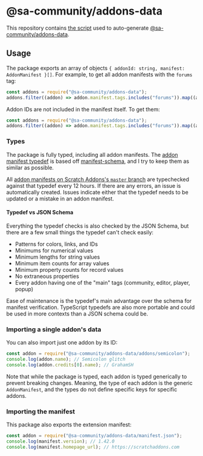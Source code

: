 # @sa-community/addons-data

This repository contains [the script](.github/workflows/update.yml) used to auto-generate [@sa-community/addons-data](https://npmjs.com/package/@sa-community/addons-data).

## Usage

The package exports an array of objects `{ addonId: string, manifest: AddonManifest }[]`.
For example, to get all addon manifests with the `forums` tag:

```js
const addons = require("@sa-community/addons-data");
addons.filter((addon) => addon.manifest.tags.includes("forums")).map((addon) => addon.manifest);
```

Addon IDs are not included in the manifest itself.
To get them:

```js
const addons = require("@sa-community/addons-data");
addons.filter((addon) => addon.manifest.tags.includes("forums")).map((addon) => addon.addonId);
```

### Types

The package is fully typed, including all addon manifests.
The [addon manifest typedef](types.d.ts) is based off [manifest-schema](https://github.com/ScratchAddons/manifest-schema), and I try to keep them as similar as possible.

All [addon manifests on Scratch Addons's `master` branch](https://github.com/ScratchAddons/ScratchAddons/tree/master/addons) are typechecked against that typedef every 12 hours.
If there are any errors, an issue is automatically created.
Issues indicate either that the typedef needs to be updated or a mistake in an addon manifest.

#### Typedef vs JSON Schema

Everything the typedef checks is also checked by the JSON Schema, but there are a few small things the typedef can't check easily:

- Patterns for colors, links, and IDs
- Minimums for numerical values
- Minimum lengths for string values
- Minimum item counts for array values
- Minimum property counts for record values
- No extraneous properties
- Every addon having one of the "main" tags (community, editor, player, popup)

Ease of maintenance is the typedef's main advantage over the schema for manifest verification.
TypeScript typedefs are also more portable and could be used in more contexts than a JSON schema could be.

### Importing a single addon's data

You can also import just one addon by its ID:

```js
const addon = require("@sa-community/addons-data/addons/semicolon");
console.log(addon.name); // Semicolon glitch
console.log(addon.credits[0].name); // GrahamSH
```

Note that while the package is typed, each addon is typed generically to prevent breaking changes.
Meaning, the type of each addon is the generic `AddonManifest`, and the types do not define specific keys for specific addons.

### Importing the manifest

This package also exports the extension manifest:

```js
const addon = require("@sa-community/addons-data/manifest.json");
console.log(manifest.version); // 1.42.0
console.log(manifest.homepage_url); // https://scratchaddons.com
```
